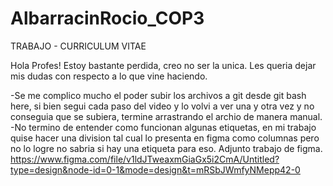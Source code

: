 # AlbarracinRocio_COP3
TRABAJO - CURRICULUM VITAE   


Hola Profes! Estoy bastante perdida, creo no ser la unica. Les queria dejar mis dudas con respecto a lo que vine haciendo.

-Se me complico mucho el poder subir los archivos a git desde git bash here, si bien segui cada paso del video y lo volvi a ver una y otra vez y no conseguia que se subiera, termine arrastrando el archio de manera manual. 
-No termino de entender como funcionan algunas etiquetas, en mi trabajo quise hacer una division tal cual lo presenta en figma como columnas pero no lo logre no sabria si hay una etiqueta para eso. Adjunto trabajo de figma. https://www.figma.com/file/v1ldJTweaxmGiaGx5i2CmA/Untitled?type=design&node-id=0-1&mode=design&t=mRSbJWmfyNMepp42-0

